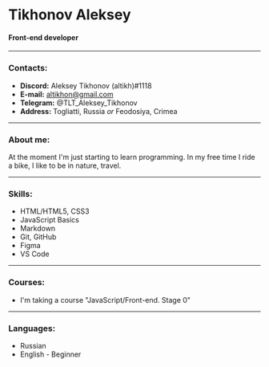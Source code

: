 # Tikhonov Aleksey
#### Front-end developer

---

### Contacts:
+ **Discord:** Aleksey Tikhonov (altikh)#1118
+ **E-mail:** altikhon@gmail.com
+ **Telegram:** @TLT_Aleksey_Tikhonov
+ **Address:** Togliatti, Russia *or* Feodosiya, Crimea

---

### About me:
At the moment I'm just starting to learn programming.
In my free time I ride a bike, I like to be in nature, travel.

---

### Skills:
+ HTML/HTML5, CSS3
+ JavaScript Basics
+ Markdown
+ Git, GitHub
+ Figma
+ VS Code

---

### Courses:
+ I'm taking a course "JavaScript/Front-end. Stage 0"


---

### Languages:
+ Russian
+ English - Beginner
